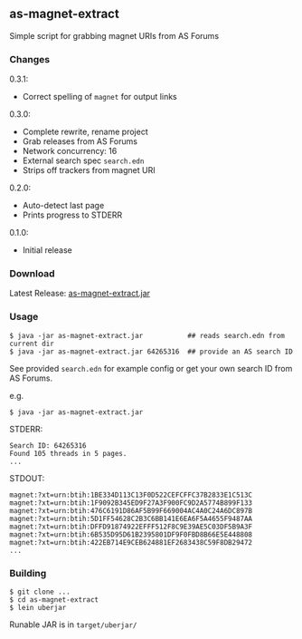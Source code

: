 ## as-magnet-extract

Simple script for grabbing magnet URIs from AS Forums

### Changes

0.3.1:
- Correct spelling of `magnet` for output links

0.3.0:
- Complete rewrite, rename project
- Grab releases from AS Forums
- Network concurrency: 16
- External search spec `search.edn`
- Strips off trackers from magnet URI

0.2.0:
- Auto-detect last page
- Prints progress to STDERR

0.1.0:
- Initial release

### Download

Latest Release: [as-magnet-extract.jar][]

[as-magnet-extract.jar]: https://github.com/akiroz/as-magnet-extract/releases/download/0.3.1/as-magnet-extract.jar

### Usage

```
$ java -jar as-magnet-extract.jar           ## reads search.edn from current dir
$ java -jar as-magnet-extract.jar 64265316  ## provide an AS search ID
```

See provided `search.edn` for example config or get your own search ID from AS Forums.

e.g.
```
$ java -jar as-magnet-extract.jar
```

STDERR:
```
Search ID: 64265316
Found 105 threads in 5 pages.
...
```

STDOUT:
```
magnet:?xt=urn:btih:1BE334D113C13F0D522CEFCFFC37B2833E1C513C
magnet:?xt=urn:btih:1F9092B345ED9F27A3F900FC9D2A5774B899F133
magnet:?xt=urn:btih:476C6191D86AF5B99F669004AC4A0C24A6DC897B
magnet:?xt=urn:btih:5D1FF54628C2B3C6BB141E6EA6F5A4655F9487AA
magnet:?xt=urn:btih:DFFD91874922EFFF512F8C9E39AE5C03DF5B9A3F
magnet:?xt=urn:btih:6B535D95D61B2395801DF9F0FBD8B66E5E448808
magnet:?xt=urn:btih:422EB714E9CEB624881EF2683438C59F8DB29472
...
```

### Building

```
$ git clone ...
$ cd as-magnet-extract
$ lein uberjar
```

Runable JAR is in `target/uberjar/`

